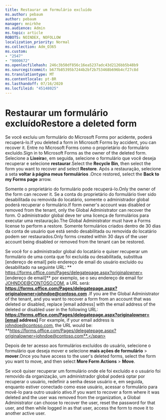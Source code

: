 ```yaml
---
title: Restaurar um formulário excluído
ms.author: pebaum
author: pebaum
manager: mnirkhe
ms.audience: Admin
ms.topic: article
ROBOTS: NOINDEX, NOFOLLOW
localization_priority: Normal
ms.collection: Adm_O365
ms.custom:
- "2547"
- "9000672"
ms.openlocfilehash: 246c3b50df856c16ea5237adc43d2126bb5b48b9
ms.sourcegitcommit: b677b85395b7244b2bf2b753468b696b4cf27c8d
ms.translationtype: MT
ms.contentlocale: pt-BR
ms.lasthandoff: 07/16/2020
ms.locfileid: "45148025"
---
```

# <a name="restore-a-deleted-form"></a><span data-ttu-id="77672-102">Restaurar um formulário excluído</span><span class="sxs-lookup"><span data-stu-id="77672-102">Restore a deleted form</span></span>

<span data-ttu-id="77672-103">Se você excluiu um formulário do Microsoft Forms por acidente, poderá recuperá-lo.</span><span class="sxs-lookup"><span data-stu-id="77672-103">If you deleted a form in Microsoft Forms by accident, you can recover it.</span></span> <span data-ttu-id="77672-104">Entre no Microsoft Forms como o proprietário do formulário excluído.</span><span class="sxs-lookup"><span data-stu-id="77672-104">Sign in to Microsoft Forms as the owner of the deleted form.</span></span> <span data-ttu-id="77672-105">Selecione a **Lixeira**e, em seguida, selecione o formulário que você deseja recuperar e selecione **restaurar**.</span><span class="sxs-lookup"><span data-stu-id="77672-105">Select the **Recycle Bin**, then select the form you want to recover and select **Restore**.</span></span> <span data-ttu-id="77672-106">Após a restauração, selecione a seta **voltar à página meus formulários** .</span><span class="sxs-lookup"><span data-stu-id="77672-106">Once restored, select the **Back to my Forms page** arrow.</span></span>

<span data-ttu-id="77672-107">Somente o proprietário do formulário pode recuperá-lo.</span><span class="sxs-lookup"><span data-stu-id="77672-107">Only the owner of the form can recover it.</span></span> <span data-ttu-id="77672-108">Se a conta do proprietário do formulário tiver sido desabilitada ou removida do locatário, somente o administrador global poderá recuperar o formulário.</span><span class="sxs-lookup"><span data-stu-id="77672-108">If form owner's account was disabled or removed from the tenant, only the Global Administrator can recover the form.</span></span> <span data-ttu-id="77672-109">O administrador global deve ter uma licença de formulários para executar uma restauração.</span><span class="sxs-lookup"><span data-stu-id="77672-109">The Global Administrator must have a Forms license to perform a restore.</span></span> <span data-ttu-id="77672-110">Somente formulários criados dentro de 30 dias da conta de usuário que está sendo desabilitada ou removida do locatário podem ser restaurados.</span><span class="sxs-lookup"><span data-stu-id="77672-110">Only forms created within 30 days of the user account being disabled or removed from the tenant can be restored.</span></span>

<span data-ttu-id="77672-111">Se você for o administrador global do locatário e quiser recuperar um formulário de uma conta que foi excluída ou desabilitada, substitua [endereço de email] pelo endereço de email do usuário excluído ou desabilitado na seguinte URL: \*\* https://forms.office.com/Pages/delegatepage.aspx?originalowner= [endereço de email]\*\* por exemplo, se o seu endereço de email for JOHNDOE@CONTOSO.COM, a URL será: **https://forms.office.com/Pages/delegatepage.aspx?originalowner=johndoe@contoso.com** .</span><span class="sxs-lookup"><span data-stu-id="77672-111">If you are the Global Administrator of the tenant, and you want to recover a form from an account that was deleted or disabled, replace [email address] with the email address of the deleted or disabled user in the following URL: **https://forms.office.com/Pages/delegatepage.aspx?originalowner=[email address]** For example, if your email address is johndoe@contoso.com, the URL would be: **https://forms.office.com/Pages/delegatepage.aspx?originalowner=johndoe@contoso.com**.</span></span> 

<span data-ttu-id="77672-112">Depois de ter acesso aos formulários excluídos do usuário, selecione o formulário que deseja mover e selecione **mais ações de formulário**  >  **mover**.</span><span class="sxs-lookup"><span data-stu-id="77672-112">Once you have access to the user's deleted forms, select the form you want to move, and then select **More Form Actions** > **Move**.</span></span>

<span data-ttu-id="77672-113">Se você quiser recuperar um formulário onde ele foi excluído e o usuário foi removido da organização, um administrador global poderá optar por recuperar o usuário, redefinir a senha desse usuário e, em seguida, enquanto estiver conectado como esse usuário, acessar o formulário para movê-lo para outro usuário ativo.</span><span class="sxs-lookup"><span data-stu-id="77672-113">If you want to recover a form where it was deleted and the user was removed from the organization, a Global Administrator can choose to recover the user, reset the password for that user, and then while logged in as that user, access the form to move it to another active user.</span></span> 